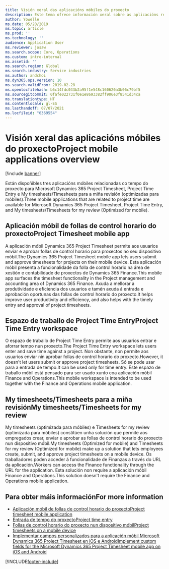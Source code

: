 ```yaml
---
title: Visión xeral das aplicacións móbiles do proxecto
description: Este tema ofrece información xeral sobre as aplicacións relacionadas co tempo do proxecto para Microsoft Dynamics 365 Project Timesheet, Project Time Entry e My timesheets/Timesheets dispoñibles nun dispositivo móbil.
author: Yowelle
ms.date: 05/28/2019
ms.topic: article
ms.prod: ''
ms.technology: ''
audience: Application User
ms.reviewer: josaw
ms.search.scope: Core, Operations
ms.custom: intro-internal
ms.assetid: ''
ms.search.region: Global
ms.search.industry: Service industries
ms.author: andchoi
ms.dyn365.ops.version: 10
ms.search.validFrom: 2019-02-28
ms.openlocfilehash: b6c14fdc043b2a95f1e548c160620a3b06c79bf5
ms.sourcegitcommit: 0fafe022731f0e1e8693382ff906e3f8541d34ca
ms.translationtype: HT
ms.contentlocale: gl-ES
ms.lasthandoff: 07/07/2021
ms.locfileid: "6369554"
---
```

# <a name="project-mobile-applications-overview"></a><span data-ttu-id="66aad-103">Visión xeral das aplicacións móbiles do proxecto</span><span class="sxs-lookup"><span data-stu-id="66aad-103">Project mobile applications overview</span></span>

[!include [banner](../includes/banner.md)]

<span data-ttu-id="66aad-104">Están dispoñibles tres aplicacións móbiles relacionadas co tempo do proxecto para Microsoft Dynamics 365 Project Timesheet, Project Time Entry e My timesheets/Timesheets para a miña revisión (optimizadas para móbiles).</span><span class="sxs-lookup"><span data-stu-id="66aad-104">Three mobile applications that are related to project time are available for Microsoft Dynamics 365 Project Timesheet, Project Time Entry, and My timesheets/Timesheets for my review (Optimized for mobile).</span></span>

## <a name="project-timesheet-mobile-app"></a><span data-ttu-id="66aad-105">Aplicación móbil de follas de control horario do proxecto</span><span class="sxs-lookup"><span data-stu-id="66aad-105">Project Timesheet mobile app</span></span>

<span data-ttu-id="66aad-106">A aplicación móbil Dynamics 365 Project Timesheet permite aos usuarios enviar e aprobar follas de control horario para proxectos no seu dispositivo móbil.</span><span class="sxs-lookup"><span data-stu-id="66aad-106">The Dynamics 365 Project Timesheet mobile app lets users submit and approve timesheets for projects on their mobile device.</span></span> <span data-ttu-id="66aad-107">Esta aplicación móbil presenta a funcionalidade da folla de control horario na área de xestión e contabilidade de proxectos de Dynamics 365 Finance.</span><span class="sxs-lookup"><span data-stu-id="66aad-107">This mobile app surfaces the timesheet functionality in the Project management and accounting area of Dynamics 365 Finance.</span></span> <span data-ttu-id="66aad-108">Axuda a mellorar a produtividade e eficiencia dos usuarios e tamén axuda á entrada e aprobación oportunas das follas de control horario do proxecto.</span><span class="sxs-lookup"><span data-stu-id="66aad-108">It helps improve user productivity and efficiency, and also helps with the timely entry and approval of project timesheets.</span></span>

## <a name="project-time-entry-workspace"></a><span data-ttu-id="66aad-109">Espazo de traballo de Project Time Entry</span><span class="sxs-lookup"><span data-stu-id="66aad-109">Project Time Entry workspace</span></span>

<span data-ttu-id="66aad-110">O espazo de traballo de Project Time Entry permite aos usuarios entrar e aforrar tempo nun proxecto.</span><span class="sxs-lookup"><span data-stu-id="66aad-110">The Project Time Entry workspace lets users enter and save time against a project.</span></span> <span data-ttu-id="66aad-111">Non obstante, non permite aos usuarios enviar nin aprobar follas de control horario do proxecto.</span><span class="sxs-lookup"><span data-stu-id="66aad-111">However, it doesn't let users submit or approve project timesheets.</span></span> <span data-ttu-id="66aad-112">Só se pode usar para a entrada de tempo.</span><span class="sxs-lookup"><span data-stu-id="66aad-112">It can be used only for time entry.</span></span> <span data-ttu-id="66aad-113">Este espazo de traballo móbil está pensado para ser usado xunto coa aplicación móbil Finance and Operations.</span><span class="sxs-lookup"><span data-stu-id="66aad-113">This mobile workspace is intended to be used together with the Finance and Operations mobile application.</span></span>

## <a name="my-timesheetstimesheets-for-my-review"></a><span data-ttu-id="66aad-114">My timesheets/Timesheets para a miña revisión</span><span class="sxs-lookup"><span data-stu-id="66aad-114">My timesheets/Timesheets for my review</span></span>

<span data-ttu-id="66aad-115">My timesheets (optimizada para móbiles) e Timesheets for my review (optimizada para móbiles) constitúen unha solución que permite aos empregados crear, enviar e aprobar as follas de control horario do proxecto nun dispositivo móbil.</span><span class="sxs-lookup"><span data-stu-id="66aad-115">My timesheets (Optimized for mobile) and Timesheets for my review (Optimized for mobile) make up a solution that lets employees create, submit, and approve project timesheets on a mobile device.</span></span> <span data-ttu-id="66aad-116">Os traballadores poden acceder á funcionalidade de Finanzas a través do URL da aplicación.</span><span class="sxs-lookup"><span data-stu-id="66aad-116">Workers can access the Finance functionality through the URL for the application.</span></span> <span data-ttu-id="66aad-117">Esta solución non require a aplicación móbil Finance and Operations.</span><span class="sxs-lookup"><span data-stu-id="66aad-117">This solution doesn't require the Finance and Operations mobile application.</span></span>

## <a name="for-more-information"></a><span data-ttu-id="66aad-118">Para obter máis información</span><span class="sxs-lookup"><span data-stu-id="66aad-118">For more information</span></span>

- [<span data-ttu-id="66aad-119">Aplicación móbil de follas de control horario do proxecto</span><span class="sxs-lookup"><span data-stu-id="66aad-119">Project timesheet mobile application</span></span>](project-timesheet.md)
- [<span data-ttu-id="66aad-120">Entrada de tempo do proxecto</span><span class="sxs-lookup"><span data-stu-id="66aad-120">Project time entry</span></span>]( project-time-entry-mobile-workspace.md)
- [<span data-ttu-id="66aad-121">Follas de control horario do proxecto nun dispositivo móbil</span><span class="sxs-lookup"><span data-stu-id="66aad-121">Project timesheets on a mobile device</span></span>](Mobile-timesheets.md)
- [<span data-ttu-id="66aad-122">Implementar campos personalizados para a aplicación móbil Microsoft Dynamics 365 Project Timesheet en iOS e Android</span><span class="sxs-lookup"><span data-stu-id="66aad-122">Implement custom fields for the Microsoft Dynamics 365 Project Timesheet mobile app on iOS and Android</span></span>](custom-fields-mobile.md)


[!INCLUDE[footer-include](../includes/footer-banner.md)]